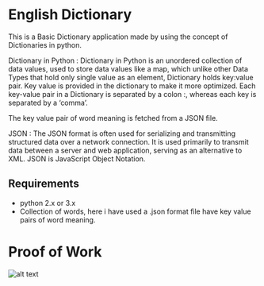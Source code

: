 # English Dictionary 

This is a Basic Dictionary application made by using the concept of Dictionaries in python.

Dictionary in Python : Dictionary in Python is an unordered collection of data values, used to store data values like a map, which unlike other Data Types that hold only single value as an element, Dictionary holds key:value pair. Key value is provided in the dictionary to make it more optimized. Each key-value pair in a Dictionary is separated by a colon :, whereas each key is separated by a ‘comma’.

The key value pair of word meaning is fetched from a JSON file.

JSON : The JSON format is often used for serializing and transmitting structured data over a network connection. It is used primarily to transmit data between a server and web application, serving as an alternative to XML. JSON is JavaScript Object Notation.


## Requirements

- python 2.x or 3.x
- Collection of words, here i have used a .json format file have key value pairs of word meaning.

# Proof of Work

![alt text](https://raw.githubusercontent.com/username/projectname/branch/path/to/img.png)
